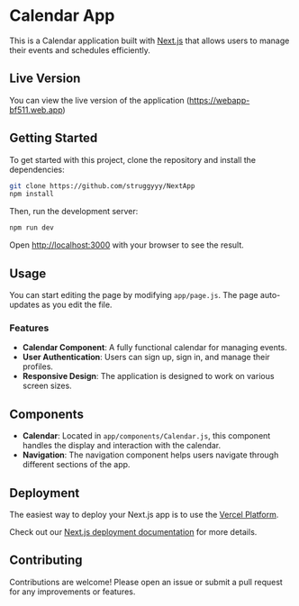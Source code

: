 # Calendar App

This is a Calendar application built with [Next.js](https://nextjs.org) that allows users to manage their events and schedules efficiently.

## Live Version

You can view the live version of the application (https://webapp-bf511.web.app)

## Getting Started

To get started with this project, clone the repository and install the dependencies:

```bash
git clone https://github.com/struggyyy/NextApp
npm install
```

Then, run the development server:

```bash
npm run dev
```

Open [http://localhost:3000](http://localhost:3000) with your browser to see the result.

## Usage

You can start editing the page by modifying `app/page.js`. The page auto-updates as you edit the file.

### Features

- **Calendar Component**: A fully functional calendar for managing events.
- **User Authentication**: Users can sign up, sign in, and manage their profiles.
- **Responsive Design**: The application is designed to work on various screen sizes.

## Components

- **Calendar**: Located in `app/components/Calendar.js`, this component handles the display and interaction with the calendar.
- **Navigation**: The navigation component helps users navigate through different sections of the app.

## Deployment

The easiest way to deploy your Next.js app is to use the [Vercel Platform](https://vercel.com/new?utm_medium=default-template&filter=next.js&utm_source=create-next-app&utm_campaign=create-next-app-readme).

Check out our [Next.js deployment documentation](https://nextjs.org/docs/app/building-your-application/deploying) for more details.

## Contributing

Contributions are welcome! Please open an issue or submit a pull request for any improvements or features.
